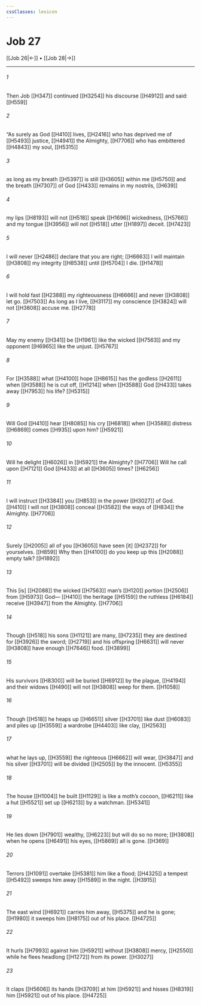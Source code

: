 ```yaml
---
cssClasses: lexicon
---
```


# Job 27

[[Job 26|←]] • [[Job 28|→]]

---

###### 1
Then Job [[H347]] continued [[H3254]] his discourse [[H4912]] and said: [[H559]]

###### 2
“As surely as God [[H410]] lives, [[H2416]] who has deprived me of [[H5493]] justice, [[H4941]] the Almighty, [[H7706]] who has embittered [[H4843]] my soul, [[H5315]]

###### 3
as long as my breath [[H5397]] is still [[H3605]] within me [[H5750]] and the breath [[H7307]] of God [[H433]] remains in my nostrils, [[H639]]

###### 4
my lips [[H8193]] will not [[H518]] speak [[H1696]] wickedness, [[H5766]] and my tongue [[H3956]] will not [[H518]] utter [[H1897]] deceit. [[H7423]]

###### 5
I will never [[H2486]] declare that you are right; [[H6663]] I will maintain [[H3808]] my integrity [[H8538]] until [[H5704]] I die. [[H1478]]

###### 6
I will hold fast [[H2388]] my righteousness [[H6666]] and never [[H3808]] let go. [[H7503]] As long as I live, [[H3117]] my conscience [[H3824]] will not [[H3808]] accuse me. [[H2778]]

###### 7
May my enemy [[H341]] be [[H1961]] like the wicked [[H7563]] and my opponent [[H6965]] like the unjust. [[H5767]]

###### 8
For [[H3588]] what [[H4100]] hope [[H8615]] has the godless [[H2611]] when [[H3588]] he is cut off, [[H1214]] when [[H3588]] God [[H433]] takes away [[H7953]] his life? [[H5315]]

###### 9
Will God [[H410]] hear [[H8085]] his cry [[H6818]] when [[H3588]] distress [[H6869]] comes [[H935]] upon him? [[H5921]]

###### 10
Will he delight [[H6026]] in [[H5921]] the Almighty? [[H7706]] Will he call upon [[H7121]] God [[H433]] at all [[H3605]] times? [[H6256]]

###### 11
I will instruct [[H3384]] you [[H853]] in the power [[H3027]] of God. [[H410]] I will not [[H3808]] conceal [[H3582]] the ways of [[H834]] the Almighty. [[H7706]]

###### 12
Surely [[H2005]] all of you [[H3605]] have seen [it] [[H2372]] for yourselves. [[H859]] Why then [[H4100]] do you keep up this [[H2088]] empty talk? [[H1892]]

###### 13
This [is] [[H2088]] the wicked [[H7563]] man’s [[H120]] portion [[H2506]] from [[H5973]] God— [[H410]] the heritage [[H5159]] the ruthless [[H6184]] receive [[H3947]] from the Almighty. [[H7706]]

###### 14
Though [[H518]] his sons [[H1121]] are many, [[H7235]] they are destined for [[H3926]] the sword; [[H2719]] and his offspring [[H6631]] will never [[H3808]] have enough [[H7646]] food. [[H3899]]

###### 15
His survivors [[H8300]] will be buried [[H6912]] by the plague, [[H4194]] and their widows [[H490]] will not [[H3808]] weep for them. [[H1058]]

###### 16
Though [[H518]] he heaps up [[H6651]] silver [[H3701]] like dust [[H6083]] and piles up [[H3559]] a wardrobe [[H4403]] like clay, [[H2563]]

###### 17
what he lays up, [[H3559]] the righteous [[H6662]] will wear, [[H3847]] and his silver [[H3701]] will be divided [[H2505]] by the innocent. [[H5355]]

###### 18
The house [[H1004]] he built [[H1129]] is like a moth’s cocoon, [[H6211]] like a hut [[H5521]] set up [[H6213]] by a watchman. [[H5341]]

###### 19
He lies down [[H7901]] wealthy, [[H6223]] but will do so no more; [[H3808]] when he opens [[H6491]] his eyes, [[H5869]] all is gone. [[H369]]

###### 20
Terrors [[H1091]] overtake [[H5381]] him like a flood; [[H4325]] a tempest [[H5492]] sweeps him away [[H1589]] in the night. [[H3915]]

###### 21
The east wind [[H6921]] carries him away, [[H5375]] and he is gone; [[H1980]] it sweeps him [[H8175]] out of his place. [[H4725]]

###### 22
It hurls [[H7993]] against him [[H5921]] without [[H3808]] mercy, [[H2550]] while he flees headlong [[H1272]] from its power. [[H3027]]

###### 23
It claps [[H5606]] its hands [[H3709]] at him [[H5921]] and hisses [[H8319]] him [[H5921]] out of his place. [[H4725]]


